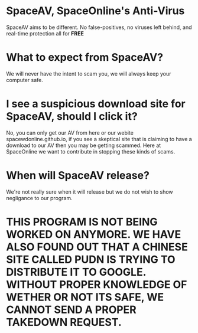 # SpaceAV, SpaceOnline's Anti-Virus
SpaceAV aims to be different. No false-positives, no viruses left behind, and real-time protection all for **FREE**
# What to expect from SpaceAV?
We will never have the intent to scam you, we will always keep your computer safe.
# I see a suspicious download site for SpaceAV, should I click it?
No, you can only get our AV from here or our webite spacewdonline.github.io, if you see a skeptical site that is claiming to have a download to our AV then you may be getting scammed. Here at SpaceOnline we want to contribute in stopping these kinds of scams.
# When will SpaceAV release?
We're not really sure when it will release but we do not wish to show negligance to our program.
# THIS PROGRAM IS NOT BEING WORKED ON ANYMORE. WE HAVE ALSO FOUND OUT THAT A CHINESE SITE CALLED PUDN IS TRYING TO DISTRIBUTE IT TO GOOGLE. WITHOUT PROPER KNOWLEDGE OF WETHER OR NOT ITS SAFE, WE CANNOT SEND A PROPER TAKEDOWN REQUEST.
